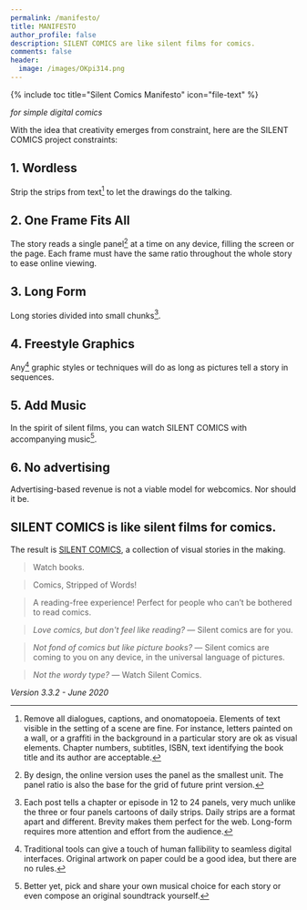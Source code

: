 ```yaml
---
permalink: /manifesto/
title: MANIFESTO
author_profile: false
description: SILENT COMICS are like silent films for comics.
comments: false
header:
  image: /images/OKpi314.png
---
```


{% include toc title="Silent Comics Manifesto" icon="file-text" %}

*for simple digital comics*

With the idea that creativity emerges from constraint, here are the SILENT COMICS project constraints:

## 1. Wordless
Strip the strips from text[^1] to let the drawings do the talking.

[^1]: Remove all dialogues, captions, and onomatopoeia. Elements of text visible in the setting of a scene are fine.  For instance, letters painted on a wall, or a graffiti in the background in a particular story are ok as visual elements. Chapter numbers, subtitles, ISBN, text identifying the book title and its author are acceptable.

## 2. One Frame Fits All
The story reads a single panel[^2] at a time on any device, filling the screen or the page. Each frame must have the same ratio throughout the whole story to ease online viewing.

[^2]: By design, the online version uses the panel as the smallest unit. The panel ratio is also the base for the grid of future print version.

## 3. Long Form
Long stories divided into small chunks[^3].

[^3]: Each post tells a chapter or episode in 12 to 24 panels, very much unlike the three or four panels cartoons of daily strips. Daily strips are a format apart and different. Brevity makes them perfect for the web. Long-form requires more attention and effort from the audience.

## 4. Freestyle Graphics
Any[^4] graphic styles or techniques will do as long as pictures tell a story in sequences.

[^4]: Traditional tools can give a touch of human fallibility to seamless digital interfaces. Original artwork on paper could be a good idea, but there are no rules.

## 5. Add Music
In the spirit of silent films, you can watch SILENT COMICS with accompanying music[^5].

[^5]: Better yet, pick and share your own musical choice for each story or even compose an original soundtrack yourself.

## 6. No advertising
Advertising-based revenue is not a viable model for webcomics. Nor should it be.

## SILENT COMICS is like silent films for comics.

The result is [SILENT COMICS](https://silent-comics.com), a collection of visual stories in the making.

> Watch books.

> Comics, Stripped of Words!

> A reading-free experience! Perfect for people who can’t be bothered to read comics.

> *Love comics, but don't feel like reading?* — Silent comics are for you.

> *Not fond of comics but like picture books?* — Silent comics are coming to you on any device, in the universal language of pictures.

> *Not the wordy type?* — Watch Silent Comics.

*Version 3.3.2 - June 2020*
